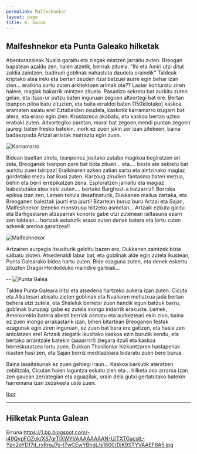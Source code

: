 ```yaml
---
permalink: Malfeshnekor
layout: page
title: 6. Saioa
---
```

## Malfeshnekor eta Punta Galeako hilketak

Abenturazaleak Nualia garaitu eta ziegak miatzen jarraitu zuten. Breogan bapatean azaldu zen, haien atzetik, berriak zituela.
"Ihi eta Amiri utzi ditut zaldia zaintzen, badirudi goblinak nahastuta daudela oraindik"
Taldeak kriptako atea ireki eta bertan zeuden itzal batzuei aurre egin behar izan zien... eraikina sortu zuten arkitektoen arimak ote?? Laster konturatu ziren halere, magiak bakarrik mintzen zituela. 
Pasadizo sekretu bat aurkitu zuten gelan, eta itsas-ur putzu baten inguruan zegoen altxortegi bat ere. Bertan txanpon piloa batu zituzten, eta baita erraldoi baten (150kilotako) kaskoa eramaten saiatu ere! Eztabaidan zeudela, kaskotik karramarro izugarri bat atera, eta eraso egin zien. Krustazeoa akabatu, eta kaskoa bertan uztea erabaki zuten. Altxortegiko paretan, mural bat zegoen,mendi puntan zegoen jauregi baten fresko batekin, inork ez zuen jakin zer izan zitekeen, baina badaezpada Artzai artistak marraztu egin zuen. 

![Karramarro](https://i.pinimg.com/736x/c5/4c/d5/c54cd53fc206ad61987856585c5468ca--crabs-monsters.jpg)

Bidean bueltan zirela, txanponez jositako zutabe magikoa begiratzen ari zela, Breoganek txanpon pare bat bota zituen... eta.... beste ate sekretu bat aurkitu zuen txiripaz!
Eraikinaren azken zatian sartu eta aintzinako magiaz gordetako mezu bat ikusi zuten. Karzoug zirudien fantasma baten mezua, behin eta berri errepikatzen zena. Esploratzen jarraitu eta magiaz babestutako atea ireki zuten.... bertako Barghest-a iratzarriz!!
Borroka epikoa izan zen, Lemen txirula desafinaturik, Dukkanen mailua zartaka, eta Breoganen baleztak jaurti eta jaurti! Bitartean buruz buru Artzai eta Sajan, Malfeshnekor izeneko monstruoa hiltzeko asmotan... Artzaik ezkuta galdu eta Barhgestaren atzaparrak konorte gabe utzi zutenean isiltasuna ezarri zen taldean... hortzak estuturik eraso zuten denak batera eta lortu zuten azkenik arerioa garaitzea!! 

![Malfeshnekor](https%3A%2F%2Fdb4sgowjqfwig.cloudfront.net%2Fcampaigns%2F59070%2Fassets%2F390608%2FMalfeshnekor.jpg)

Artzairen aurpegia itsusiturik gelditu bazen ere, Dukkanen zaintzek bizia salbatu zioten. Atsedenaldi labur bat, eta goblinak alde egin zutela ikustean, Punta Galearako bidea hartu zuten. Bide ezaguna zuten, eta denek eskertu zituzten Dragoi Herdoilduko maindire garbiak...

--
![Punta Galea](https://db4sgowjqfwig.cloudfront.net/campaigns/49276/assets/324019/sandpoint-banner.jpg?1399181649)


Taldea Punta Galeara iritsi eta atsedena hartzeko aukera izan zuten. Cicuta eta Alkatesari abisatu zieten goblinak eta Nualiaren mehatxua jada bertan behera utzi zutela, eta Shaleluk berretsi zuen handik egun batzuk barru, goblinak buruzagi gabe ez zutela inongo indarrik erakuste. 
Lemek, Ameikorekin batera abesti berriak asmatu eta aurkezteari ekin zion, baina ez zuen inongo arrakastarik izan, bihen bitartean Breoganen festak ezagunak egin ziren inguruan, ez zuen bat bera ere galtzen, eta hasia zen antolatzen ere! 
Artzaik ziegatik ikusitako kaskoa ezin burutik kendu, eta bertako arrantzale batekin (aaaarrrr!) ziegara itzuli eta kaskoa berreskuratzea lortu zuen. Dukkan Thasiloniar hizkuntzaren hastapenak ikasten hasi zen, eta Sajan berriz meditazioara bidaratu zuen bere burua. 

Baina lasaitasunak ez zuen gehiegi iraun... Kaskoa barkutik ateratzen zebiltzala, Cicutan haien laguntza eskatu zien eta... hilketa oso arraroa izan zen gauean zerrategian eta aguazilak, orain dela gutxi gertatutako batekin harremana izan zezakeela uste zuen. 

[Ibor](http://fc00.deviantart.net/fs71/f/2012/216/d/f/ibor_thorn_by_akeiron-d59tmpm.jpg)

-----

## Hilketak Punta Galean

Erruna https://1.bp.blogspot.com/-i49QypFOZuk/XS7grTIXWYI/AAAAAAAAN-U/TXTGacstL-Ypn2oYDf7d_rxRrgJ7g-I7wCEwYBhgL/s1600/DjK9STYVAAEF8A5.jpg
